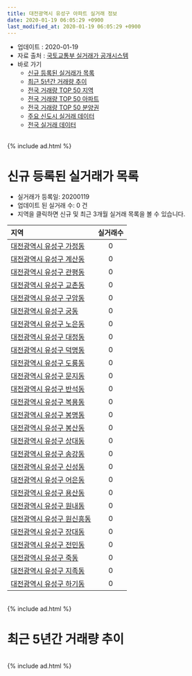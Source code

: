 ```yaml
---
title: 대전광역시 유성구 아파트 실거래 정보
date: 2020-01-19 06:05:29 +0900
last_modified_at: 2020-01-19 06:05:29 +0900
---
```


* 업데이트 : 2020-01-19
* 자료 출처 : [국토교통부 실거래가 공개시스템](http://rt.molit.go.kr)
* 바로 가기
    * [신규 등록된 실거래가 목록](#신규-등록된-실거래가-목록)
    * [최근 5년간 거래량 추이](#최근-5년간-거래량-추이)
    * [전국 거래량 TOP 50 지역](https://apt-info.github.io/apt-trade-info/최근-3개월-전국에서-가장-거래가-많이-발생한-지역)
    * [전국 거래량 TOP 50 아파트](https://apt-info.github.io/apt-trade-info/최근-3개월-전국에서-가장-거래가-많이-발생한-아파트)
    * [전국 거래량 TOP 50 분양권](https://apt-info.github.io/apt-trade-info/최근-3개월-전국에서-가장-거래가-많이-발생한-분양권)
    * [주요 신도시 실거래 데이터](https://apt-info.github.io/apt-trade-info/주요-신도시)
    * [전국 실거래 데이터](https://apt-info.github.io/apt-trade-info/전국)

<br>
{% include ad.html %}
<br>

# 신규 등록된 실거래가 목록
* 실거래가 등록일: 20200119
* 업데이트 된 실거래 수: 0 건
* 지역을 클릭하면 신규 및 최근 3개월 실거래 목록을 볼 수 있습니다.


|지역|실거래수|
|:---|:---:|
|[대전광역시 유성구 가정동](https://apt-info.github.io/apt-trade-info/대전광역시-유성구-가정동)|0|
|[대전광역시 유성구 계산동](https://apt-info.github.io/apt-trade-info/대전광역시-유성구-계산동)|0|
|[대전광역시 유성구 관평동](https://apt-info.github.io/apt-trade-info/대전광역시-유성구-관평동)|0|
|[대전광역시 유성구 교촌동](https://apt-info.github.io/apt-trade-info/대전광역시-유성구-교촌동)|0|
|[대전광역시 유성구 구암동](https://apt-info.github.io/apt-trade-info/대전광역시-유성구-구암동)|0|
|[대전광역시 유성구 궁동](https://apt-info.github.io/apt-trade-info/대전광역시-유성구-궁동)|0|
|[대전광역시 유성구 노은동](https://apt-info.github.io/apt-trade-info/대전광역시-유성구-노은동)|0|
|[대전광역시 유성구 대정동](https://apt-info.github.io/apt-trade-info/대전광역시-유성구-대정동)|0|
|[대전광역시 유성구 덕명동](https://apt-info.github.io/apt-trade-info/대전광역시-유성구-덕명동)|0|
|[대전광역시 유성구 도룡동](https://apt-info.github.io/apt-trade-info/대전광역시-유성구-도룡동)|0|
|[대전광역시 유성구 문지동](https://apt-info.github.io/apt-trade-info/대전광역시-유성구-문지동)|0|
|[대전광역시 유성구 반석동](https://apt-info.github.io/apt-trade-info/대전광역시-유성구-반석동)|0|
|[대전광역시 유성구 복용동](https://apt-info.github.io/apt-trade-info/대전광역시-유성구-복용동)|0|
|[대전광역시 유성구 봉명동](https://apt-info.github.io/apt-trade-info/대전광역시-유성구-봉명동)|0|
|[대전광역시 유성구 봉산동](https://apt-info.github.io/apt-trade-info/대전광역시-유성구-봉산동)|0|
|[대전광역시 유성구 상대동](https://apt-info.github.io/apt-trade-info/대전광역시-유성구-상대동)|0|
|[대전광역시 유성구 송강동](https://apt-info.github.io/apt-trade-info/대전광역시-유성구-송강동)|0|
|[대전광역시 유성구 신성동](https://apt-info.github.io/apt-trade-info/대전광역시-유성구-신성동)|0|
|[대전광역시 유성구 어은동](https://apt-info.github.io/apt-trade-info/대전광역시-유성구-어은동)|0|
|[대전광역시 유성구 용산동](https://apt-info.github.io/apt-trade-info/대전광역시-유성구-용산동)|0|
|[대전광역시 유성구 원내동](https://apt-info.github.io/apt-trade-info/대전광역시-유성구-원내동)|0|
|[대전광역시 유성구 원신흥동](https://apt-info.github.io/apt-trade-info/대전광역시-유성구-원신흥동)|0|
|[대전광역시 유성구 장대동](https://apt-info.github.io/apt-trade-info/대전광역시-유성구-장대동)|0|
|[대전광역시 유성구 전민동](https://apt-info.github.io/apt-trade-info/대전광역시-유성구-전민동)|0|
|[대전광역시 유성구 죽동](https://apt-info.github.io/apt-trade-info/대전광역시-유성구-죽동)|0|
|[대전광역시 유성구 지족동](https://apt-info.github.io/apt-trade-info/대전광역시-유성구-지족동)|0|
|[대전광역시 유성구 하기동](https://apt-info.github.io/apt-trade-info/대전광역시-유성구-하기동)|0|


<br>
{% include ad.html %}
<br>

# 최근 5년간 거래량 추이


<div style="width:100%;">
    <canvas id="deal_progress" height="200"></canvas>
</div>

<script>
new Chart(document.getElementById("deal_progress"), {
    type: 'line',
    data: {
        labels: ['201501','201502','201503','201504','201505','201506','201507','201508','201509','201510','201511','201512','201601','201602','201603','201604','201605','201606','201607','201608','201609','201610','201611','201612','201701','201702','201703','201704','201705','201706','201707','201708','201709','201710','201711','201712','201801','201802','201803','201804','201805','201806','201807','201808','201809','201810','201811','201812','201901','201902','201903','201904','201905','201906','201907','201908','201909','201910','201911','201912','202001'],
        datasets: [{
            label: '매매',
            pointRadius: 1,
            data: [423, 312, 460, 410, 363, 322, 329, 319, 343, 510, 418, 448, 421, 352, 455, 454, 388, 471, 491, 533, 637, 886, 593, 482, 344, 472, 509, 362, 377, 427, 382, 429, 517, 401, 431, 436, 519, 393, 576, 393, 392, 371, 352, 540, 733, 883, 674, 472, 454, 377, 486, 629, 731, 735, 928, 799, 844, 1408, 1179, 863, 115],
            borderColor: "rgba(255, 201, 14, 1)",
            backgroundColor: "rgba(255, 201, 14, 0.5)",
            fill: false,
            lineTension: 0
        },{
            label: '전월세',
            pointRadius: 1,
            data: [706, 525, 497, 429, 417, 487, 461, 520, 400, 505, 460, 572, 657, 534, 483, 462, 429, 545, 473, 478, 417, 547, 543, 634, 518, 641, 463, 402, 471, 519, 469, 510, 457, 405, 525, 567, 625, 509, 549, 418, 442, 486, 463, 487, 425, 565, 521, 610, 663, 556, 475, 443, 490, 701, 610, 590, 437, 629, 649, 556, 148],
            borderColor: "rgba(0, 141, 185, 1)",
            backgroundColor: "rgba(0, 141, 185, 0.5)",
            fill: false,
            lineTension: 0
        }
        ]
    },
    options: {
        responsive: true,
        title: {
            display: false
        },
        tooltips: {
            mode: 'index',
            intersect: false
        },
        hover: {
            mode: 'nearest',
            intersect: true
        },
        scales: {
            xAxes: [{
                display: true,
                scaleLabel: {
                    display: true,
                    labelString: '년/월'
                }
            }],
            yAxes: [{
                display: true,
                ticks: {
                    suggestedMin: 0,
                },
                scaleLabel: {
                    display: true,
                    labelString: '실거래 수'
                }
            }]
        }
    }
});

</script>


<br>
{% include ad.html %}
<br>

